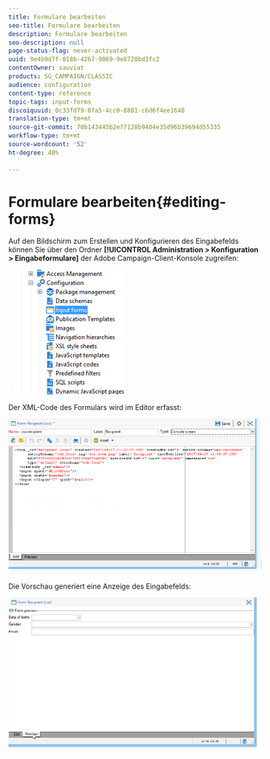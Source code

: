 ```yaml
---
title: Formulare bearbeiten
seo-title: Formulare bearbeiten
description: Formulare bearbeiten
seo-description: null
page-status-flag: never-activated
uuid: 9e4b9d7f-018b-42b7-9069-9e8720bd3fc2
contentOwner: sauviat
products: SG_CAMPAIGN/CLASSIC
audience: configuration
content-type: reference
topic-tags: input-forms
discoiquuid: 0c33fd79-8fa5-4cc0-8881-c6d6f4ee1648
translation-type: tm+mt
source-git-commit: 70b143445b2e77128b9404e35d96b39694d55335
workflow-type: tm+mt
source-wordcount: '52'
ht-degree: 40%

---
```



# Formulare bearbeiten{#editing-forms}

Auf den Bildschirm zum Erstellen und Konfigurieren des Eingabefelds können Sie über den Ordner **[!UICONTROL Administration > Konfiguration > Eingabeformulare]** der Adobe Campaign-Client-Konsole zugreifen:

![](assets/d_ncs_integration_form_arbo.png)

Der XML-Code des Formulars wird im Editor erfasst:

![](assets/d_ncs_integration_form_edit.png)

Die Vorschau generiert eine Anzeige des Eingabefelds:

![](assets/d_ncs_integration_form_preview.png)

